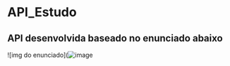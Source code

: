 # API_Estudo
## API desenvolvida baseado no enunciado abaixo 
![img do enunciado](![image](https://github.com/HugoNicolauu/API_Estudo/assets/134808002/9eff72dc-ca7f-4a66-bd31-477983c16f35)
